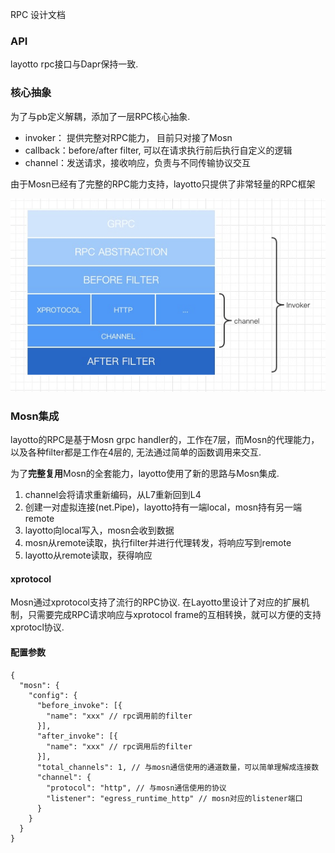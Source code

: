 RPC 设计文档

### API
layotto rpc接口与Dapr保持一致.

### 核心抽象
为了与pb定义解耦，添加了一层RPC核心抽象.

- invoker： 提供完整对RPC能力， 目前只对接了Mosn
- callback：before/after filter, 可以在请求执行前后执行自定义的逻辑
- channel：发送请求，接收响应，负责与不同传输协议交互

由于Mosn已经有了完整的RPC能力支持，layotto只提供了非常轻量的RPC框架

![img.png](../../../../img/rpc/rpc-layer.png)

### Mosn集成

layotto的RPC是基于Mosn grpc handler的，工作在7层，而Mosn的代理能力，以及各种filter都是工作在4层的, 无法通过简单的函数调用来交互.

为了**完整复用**Mosn的全套能力，layotto使用了新的思路与Mosn集成.

1. channel会将请求重新编码，从L7重新回到L4
2. 创建一对虚拟连接(net.Pipe)，layotto持有一端local，mosn持有另一端remote
3. layotto向local写入，mosn会收到数据
4. mosn从remote读取，执行filter并进行代理转发，将响应写到remote
5. layotto从remote读取，获得响应


#### xprotocol
Mosn通过xprotocol支持了流行的RPC协议.
在Layotto里设计了对应的扩展机制，只需要完成RPC请求响应与xprotocol frame的互相转换，就可以方便的支持xprotocl协议.

#### 配置参数
```bigquery
{
  "mosn": {
    "config": {
      "before_invoke": [{
        "name": "xxx" // rpc调用前的filter
      }],
      "after_invoke": [{
        "name": "xxx" // rpc调用后的filter
      }],
      "total_channels": 1, // 与mosn通信使用的通道数量，可以简单理解成连接数
      "channel": {
        "protocol": "http", // 与mosn通信使用的协议
        "listener": "egress_runtime_http" // mosn对应的listener端口
      }
    }
  }
}
```